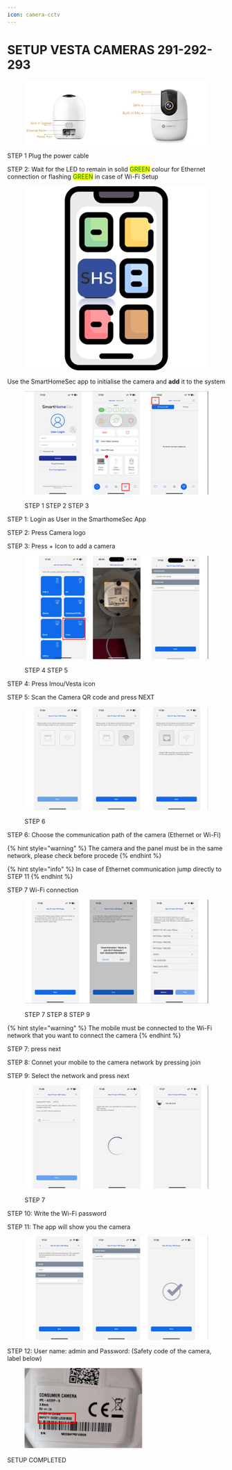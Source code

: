 ```yaml
---
icon: camera-cctv
---
```


# SETUP VESTA CAMERAS 291-292-293



<figure><img src=".gitbook/assets/1.png" alt=""><figcaption></figcaption></figure>

STEP 1  Plug the power cable&#x20;

STEP 2: Wait for the LED to remain in solid <mark style="color:green;">GREEN</mark> colour for Ethernet connection or flashing  <mark style="color:green;">GREEN</mark> in case of Wi-Fi Setup

<figure><img src=".gitbook/assets/Immagine2.png" alt=""><figcaption></figcaption></figure>

Use the SmartHomeSec app to initialise the camera and **add** it to the system

<figure><img src=".gitbook/assets/100.png" alt=""><figcaption><p>STEP 1                                                                     STEP  2                                                            STEP 3            </p></figcaption></figure>

STEP 1: Login as User in the SmarthomeSec App

STEP 2: Press Camera logo

STEP 3: Press + Icon to add a camera

<figure><img src=".gitbook/assets/101.png" alt=""><figcaption><p>STEP 4                                                                                              STEP 5                                      </p></figcaption></figure>

STEP 4: Press Imou/Vesta icon

STEP 5: Scan the Camera QR code  and press NEXT&#x20;

<figure><img src=".gitbook/assets/102.png" alt=""><figcaption><p>STEP 6</p></figcaption></figure>

STEP 6: Choose the communication path of the camera (Ethernet or Wi-Fi)

{% hint style="warning" %}
The camera and the panel must be in the same network, please check before procede&#x20;
{% endhint %}

{% hint style="info" %}
In case of Ethernet communication jump directly to STEP 11
{% endhint %}

STEP 7 Wi-Fi connection

<figure><img src=".gitbook/assets/102.2.png" alt=""><figcaption><p>STEP 7                                                                STEP 8                                                                 STEP 9</p></figcaption></figure>

{% hint style="warning" %}
The mobile must be connected to the Wi-Fi network that you want to connect the camera
{% endhint %}

STEP 7: press next&#x20;

STEP 8: Connet your mobile to the camera network by pressing join

STEP 9: Select the network and press next

<figure><img src=".gitbook/assets/103.png" alt=""><figcaption><p>STEP 7</p></figcaption></figure>

STEP 10: Write the Wi-Fi password

STEP 11: The app will show you the camera&#x20;

<figure><img src=".gitbook/assets/104.png" alt=""><figcaption></figcaption></figure>

STEP 12:  User name: admin and Password: (Safety code of the camera, label below)

<figure><img src=".gitbook/assets/105.png" alt="" width="272"><figcaption></figcaption></figure>

SETUP COMPLETED

